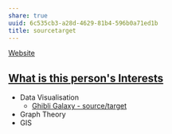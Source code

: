 ```yaml
---
share: true
uuid: 6c535cb3-a28d-4629-81b4-596b0a71ed1b
title: sourcetarget
---
```

[Website](/5f36394e-9b44-4bf3-b04a-39aa6c7789aa)


## [What is this person's Interests](/undefined)
* Data Visualisation
	* [Ghibli Galaxy - source/target](https://sourcetarget.email/projects/ghibli/)
* Graph Theory
* GIS